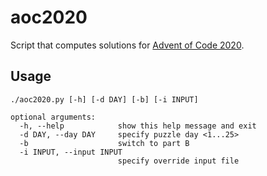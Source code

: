 # aoc2020

Script that computes solutions for [Advent of Code 2020](https://adventofcode.com/2020).

## Usage

```
./aoc2020.py [-h] [-d DAY] [-b] [-i INPUT]

optional arguments:
  -h, --help            show this help message and exit
  -d DAY, --day DAY     specify puzzle day <1...25>
  -b                    switch to part B
  -i INPUT, --input INPUT
                        specify override input file
```
